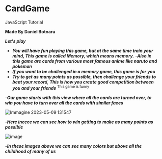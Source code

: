 # CardGame
 JavaScript Tutorial

   **Made By Daniel Botnaru**
                                          
					  
   **_Let's play_**
					   

- ***You will have fun playing this game, but at the same time train your mind,
This game is called Memory, which means memory.***
-***Also in this game are cards from various most famous anime
like naruto and pokemon***
- ***If you want to be challenged in a memory game, this game is for you***
- ***Try to get as _many points as possible_, then challenge your friends to beat your record,
This is how you create good competition between you and your friends***
<sup>This game is funny</sup>


-***Our game starts with this view where all the cards are turned over, to win you have to turn over all the cards with similar faces***

![Immagine 2023-05-09 131547](https://github.com/DANIEL-BOTNARU-2C-JCMAXWELL-2023/CardGame/assets/124572811/823b7f9a-27e7-4b2e-addf-617b7f942ac5)




-***Here incece we can see how to win getting to make as many points as possible***


![image](https://user-images.githubusercontent.com/124572811/235663338-2e20a339-53fd-4f8d-ac89-c70034505073.png)

-***In these images above we can see many colors but above all the childhood of many of us***


	
